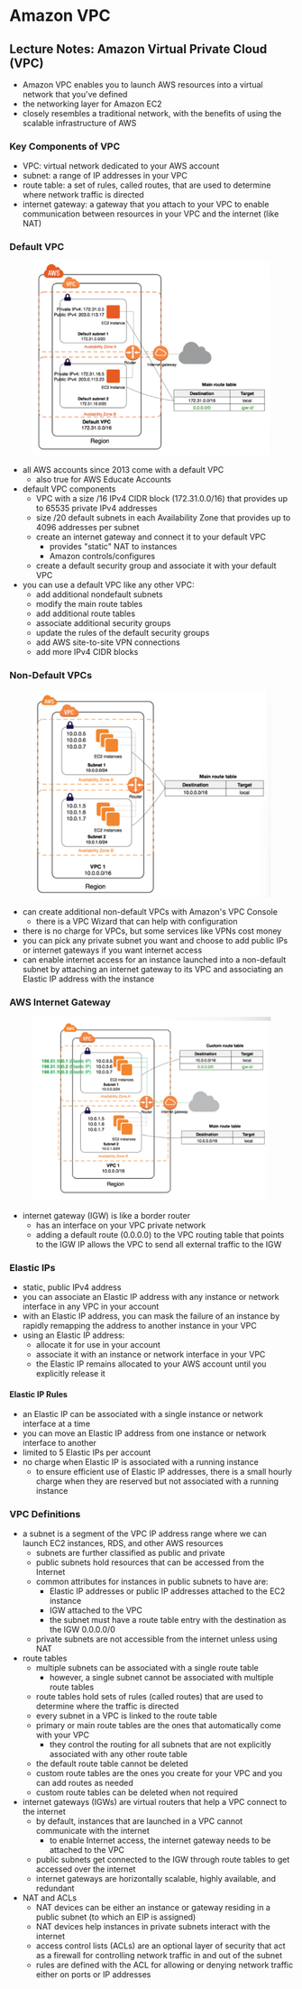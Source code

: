 # Amazon VPC

## Lecture Notes: Amazon Virtual Private Cloud (VPC)

* Amazon VPC enables you to launch AWS resources into a virtual network that you've defined
* the networking layer for Amazon EC2
* closely resembles a traditional network, with the benefits of using the scalable infrastructure of AWS

### Key Components of VPC

* VPC: virtual network dedicated to your AWS account
* subnet: a range of IP addresses in your VPC
* route table: a set of rules, called routes, that are used to determine where network traffic is directed
* internet gateway: a gateway that you attach to your VPC to enable communication between resources in your VPC and the internet (like NAT)

### Default VPC

<figure><img src=".gitbook/assets/{BD8AEF5D-FDBB-465D-AD4C-30A686F15E0D}.png" alt=""><figcaption></figcaption></figure>

* all AWS accounts since 2013 come with a default VPC
  * also true for AWS Educate Accounts
* default VPC components
  * VPC with a size /16 IPv4 CIDR block (172.31.0.0/16) that provides up to 65535 private IPv4 addresses
  * size /20 default subnets in each Availability Zone that provides up to 4096 addresses per subnet
  * create an internet gateway and connect it to your default VPC
    * provides "static" NAT to instances
    * Amazon controls/configures
  * create a default security group and associate it with your default VPC
* you can use a default VPC like any other VPC:
  * add additional nondefault subnets
  * modify the main route tables
  * add additional route tables
  * associate additional security groups
  * update the rules of the default security groups
  * add AWS site-to-site VPN connections
  * add more IPv4 CIDR blocks

### Non-Default VPCs

<figure><img src=".gitbook/assets/{E6279962-93E0-40E5-820E-760C1D23D217}.png" alt=""><figcaption></figcaption></figure>

* can create additional non-default VPCs with Amazon's VPC Console
  * there is a VPC Wizard that can help with configuration
* there is no charge for VPCs, but some services like VPNs cost money
* you can pick any private subnet you want and choose to add public IPs or internet gateways if you want internet access
* can enable internet access for an instance launched into a non-default subnet by attaching an internet gateway to its VPC and associating an Elastic IP address with the instance

### AWS Internet Gateway

<figure><img src=".gitbook/assets/{CF4EEC03-EBCC-49C5-B7DB-97E6EC989FAF}.png" alt=""><figcaption></figcaption></figure>

* internet gateway (IGW) is like a border router
  * has an interface on your VPC private network
  * adding a default route (0.0.0.0) to the VPC routing table that points to the IGW IP allows the VPC to send all external traffic to the IGW

### Elastic IPs

* static, public IPv4 address
* you can associate an Elastic IP address with any instance or network interface in any VPC in your account
* with an Elastic IP address, you can mask the failure of an instance by rapidly remapping the address to another instance in your VPC
* using an Elastic IP address:&#x20;
  * allocate it for use in your account
  * associate it with an instance or network interface in your VPC
  * the Elastic IP remains allocated to your AWS account until you explicitly release it

#### Elastic IP Rules

* an Elastic IP can be associated with a single instance or network interface at a time
* you can move an Elastic IP address from one instance or network interface to another
* limited to 5 Elastic IPs per account
* no charge when Elastic IP is associated with a running instance
  * to ensure efficient use of Elastic IP addresses, there is a small hourly charge when they are reserved but not associated with a running instance

### VPC Definitions

* a subnet is a segment of the VPC IP address range where we can launch EC2 instances, RDS, and other AWS resources
  * subnets are further classified as public and private
  * public subnets hold resources that can be accessed from the Internet
  * common attributes for instances in public subnets to have are:
    * Elastic IP addresses or public IP addresses attached to the EC2 instance
    * IGW attached to the VPC
    * the subnet must have a route table entry with the destination as the IGW 0.0.0.0/0
  * private subnets are not accessible from the internet unless using NAT
* route tables
  * multiple subnets can be associated with a single route table
    * however, a single subnet cannot be associated with multiple route tables
  * route tables hold sets of rules (called routes) that are used to determine where the traffic is directed
  * every subnet in a VPC is linked to the route table
  * primary or main route tables are the ones that automatically come with your VPC
    * they control the routing for all subnets that are not explicitly associated with any other route table
  * the default route table cannot be deleted
  * custom route tables are the ones you create for your VPC and you can add routes as needed
  * custom route tables can be deleted when not required
* internet gateways (IGWs) are virtual routers that help a VPC connect to the internet
  * by default, instances that are launched in a VPC cannot communicate with the internet
    * to enable Internet access, the internet gateway needs to be attached to the VPC
  * public subnets get connected to the IGW through route tables to get accessed over the internet
  * internet gateways are horizontally scalable, highly available, and redundant
* NAT and ACLs
  * NAT devices can be either an instance or gateway residing in a public subnet (to which an EIP is assigned)
  * NAT devices help instances in private subnets interact with the internet
  * access control lists (ACLs) are an optional layer of security that act as a firewall for controlling network traffic in and out of the subnet
  * rules are defined with the ACL for allowing or denying network traffic either on ports or IP addresses

